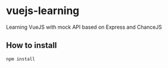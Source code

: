 # vuejs-learning

Learning VueJS with mock API based on Express and ChanceJS

## How to install

`npm install`